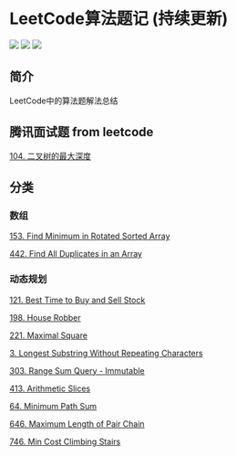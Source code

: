 # LeetCode算法题记 (持续更新)

![](https://img.shields.io/badge/source-leetcode-blue.svg) ![](https://img.shields.io/badge/language-Python-yellowgreen.svg) ![](https://img.shields.io/badge/judgement-passing-brightgreen.svg) 

## 简介
LeetCode中的算法题解法总结

## 腾讯面试题 from leetcode
[104. 二叉树的最大深度](https://github.com/flyho-iOS/LeetCode_Mark/tree/master/Tencent/104.%20%E4%BA%8C%E5%8F%89%E6%A0%91%E7%9A%84%E6%9C%80%E5%A4%A7%E6%B7%B1%E5%BA%A6)

## 分类

### 数组
[153. Find Minimum in Rotated Sorted Array](https://github.com/flyho-iOS/LeetCode_Mark/tree/master/Array/153.%20Find%20Minimum%20in%20Rotated%20Sorted%20Array)

[442. Find All Duplicates in an Array](https://github.com/flyho-iOS/LeetCode_Mark/tree/master/Array/442.%20Find%20All%20Duplicates%20in%20an%20Array)

### 动态规划
[121. Best Time to Buy and Sell Stock](https://github.com/flyho-iOS/LeetCode_Mark/tree/master/Dynamic_Programming/121.%20Best%20Time%20to%20Buy%20and%20Sell%20Stock)

[198. House Robber](https://github.com/flyho-iOS/LeetCode_Mark/tree/master/Dynamic_Programming/198.%20House%20Robber)

[221. Maximal Square](https://github.com/flyho-iOS/LeetCode_Mark/tree/master/Dynamic_Programming/221.%20Maximal%20Square)

[3. Longest Substring Without Repeating Characters](https://github.com/flyho-iOS/LeetCode_Mark/tree/master/Dynamic_Programming/3.%20Longest%20Substring%20Without%20Repeating%20Characters)

[303. Range Sum Query - Immutable](https://github.com/flyho-iOS/LeetCode_Mark/tree/master/Dynamic_Programming/303.%20Range%20Sum%20Query%20-%20Immutable)

[413. Arithmetic Slices](https://github.com/flyho-iOS/LeetCode_Mark/tree/master/Dynamic_Programming/413.%20Arithmetic%20Slices)

[64. Minimum Path Sum](https://github.com/flyho-iOS/LeetCode_Mark/tree/master/Dynamic_Programming/64.%20Minimum%20Path%20Sum)

[646. Maximum Length of Pair Chain](https://github.com/flyho-iOS/LeetCode_Mark/tree/master/Dynamic_Programming/646.%20Maximum%20Length%20of%20Pair%20Chain)

[746. Min Cost Climbing Stairs](https://github.com/flyho-iOS/LeetCode_Mark/tree/master/Dynamic_Programming/746.%20Min%20Cost%20Climbing%20Stairs)


